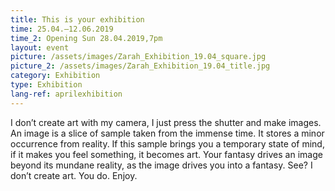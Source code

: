 ```yaml
---
title: This is your exhibition
time: 25.04.–12.06.2019
time_2: Opening Sun 28.04.2019,7pm
layout: event
picture: /assets/images/Zarah_Exhibition_19.04_square.jpg
picture_2: /assets/images/Zarah_Exhibition_19.04_title.jpg
category: Exhibition
type: Exhibition
lang-ref: aprilexhibition
---
```

I don’t create art with my camera, I just press the shutter and make images.
An image is a slice of sample taken from the immense time.
It stores a minor occurrence from reality.
If this sample brings you a temporary state of mind,
if it makes you feel something,
it becomes art.
Your fantasy drives an image beyond its mundane reality, as the image drives you into a fantasy.
See? I don’t create art. You do.
Enjoy.
